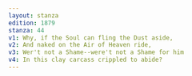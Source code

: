 ```yaml
---
layout: stanza
edition: 1879
stanza: 44
v1: Why, if the Soul can fling the Dust aside,
v2: And naked on the Air of Heaven ride,
v3: Wer't not a Shame--were't not a Shame for him
v4: In this clay carcass crippled to abide?
---
```

